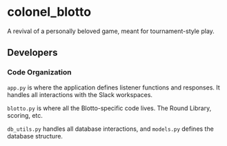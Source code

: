 # colonel_blotto
A revival of a personally beloved game, meant for tournament-style play.

## Developers

### Code Organization

`app.py` is where the application defines listener functions and responses. It handles all interactions with the Slack workspaces.

`blotto.py` is where all the Blotto-specific code lives. The Round Library, scoring, etc.

`db_utils.py` handles all database interactions, and `models.py` defines the database structure.
